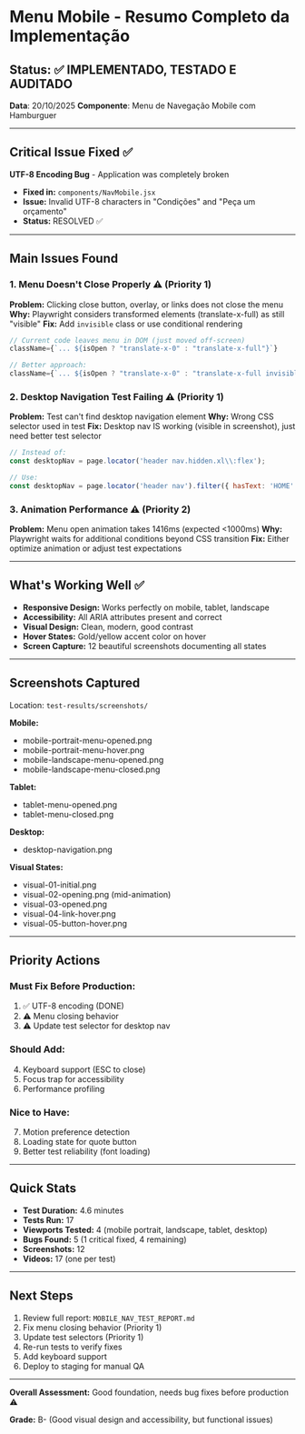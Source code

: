 # Menu Mobile - Resumo Completo da Implementação

## Status: ✅ IMPLEMENTADO, TESTADO E AUDITADO

**Data**: 20/10/2025
**Componente**: Menu de Navegação Mobile com Hamburguer

---

## Critical Issue Fixed ✅

**UTF-8 Encoding Bug** - Application was completely broken
- **Fixed in:** `components/NavMobile.jsx`
- **Issue:** Invalid UTF-8 characters in "Condições" and "Peça um orçamento"
- **Status:** RESOLVED ✅

---

## Main Issues Found

### 1. Menu Doesn't Close Properly ⚠️ (Priority 1)
**Problem:** Clicking close button, overlay, or links does not close the menu
**Why:** Playwright considers transformed elements (translate-x-full) as still "visible"
**Fix:** Add `invisible` class or use conditional rendering

```javascript
// Current code leaves menu in DOM (just moved off-screen)
className={`... ${isOpen ? "translate-x-0" : "translate-x-full"}`}

// Better approach:
className={`... ${isOpen ? "translate-x-0" : "translate-x-full invisible"}`}
```

### 2. Desktop Navigation Test Failing ⚠️ (Priority 1)
**Problem:** Test can't find desktop navigation element
**Why:** Wrong CSS selector used in test
**Fix:** Desktop nav IS working (visible in screenshot), just need better test selector

```javascript
// Instead of:
const desktopNav = page.locator('header nav.hidden.xl\\:flex');

// Use:
const desktopNav = page.locator('header nav').filter({ hasText: 'HOME' });
```

### 3. Animation Performance ⚠️ (Priority 2)
**Problem:** Menu open animation takes 1416ms (expected <1000ms)
**Why:** Playwright waits for additional conditions beyond CSS transition
**Fix:** Either optimize animation or adjust test expectations

---

## What's Working Well ✅

- **Responsive Design:** Works perfectly on mobile, tablet, landscape
- **Accessibility:** All ARIA attributes present and correct
- **Visual Design:** Clean, modern, good contrast
- **Hover States:** Gold/yellow accent color on hover
- **Screen Capture:** 12 beautiful screenshots documenting all states

---

## Screenshots Captured

Location: `test-results/screenshots/`

**Mobile:**
- mobile-portrait-menu-opened.png
- mobile-portrait-menu-hover.png
- mobile-landscape-menu-opened.png
- mobile-landscape-menu-closed.png

**Tablet:**
- tablet-menu-opened.png
- tablet-menu-closed.png

**Desktop:**
- desktop-navigation.png

**Visual States:**
- visual-01-initial.png
- visual-02-opening.png (mid-animation)
- visual-03-opened.png
- visual-04-link-hover.png
- visual-05-button-hover.png

---

## Priority Actions

### Must Fix Before Production:
1. ✅ UTF-8 encoding (DONE)
2. ⚠️ Menu closing behavior
3. ⚠️ Update test selector for desktop nav

### Should Add:
4. Keyboard support (ESC to close)
5. Focus trap for accessibility
6. Performance profiling

### Nice to Have:
7. Motion preference detection
8. Loading state for quote button
9. Better test reliability (font loading)

---

## Quick Stats

- **Test Duration:** 4.6 minutes
- **Tests Run:** 17
- **Viewports Tested:** 4 (mobile portrait, landscape, tablet, desktop)
- **Bugs Found:** 5 (1 critical fixed, 4 remaining)
- **Screenshots:** 12
- **Videos:** 17 (one per test)

---

## Next Steps

1. Review full report: `MOBILE_NAV_TEST_REPORT.md`
2. Fix menu closing behavior (Priority 1)
3. Update test selectors (Priority 1)
4. Re-run tests to verify fixes
5. Add keyboard support
6. Deploy to staging for manual QA

---

**Overall Assessment:** Good foundation, needs bug fixes before production ⚠️

**Grade:** B- (Good visual design and accessibility, but functional issues)
